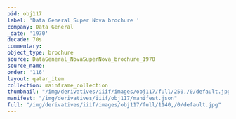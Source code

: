 ```yaml
---
pid: obj117
label: 'Data General Super Nova brochure '
company: Data General
_date: '1970'
decade: 70s
commentary:
object_type: brochure
source: DataGeneral_NovaSuperNova_brochure_1970
source_name:
order: '116'
layout: qatar_item
collection: mainframe_collection
thumbnail: "/img/derivatives/iiif/images/obj117/full/250,/0/default.jpg"
manifest: "/img/derivatives/iiif/obj117/manifest.json"
full: "/img/derivatives/iiif/images/obj117/full/1140,/0/default.jpg"
---
```

